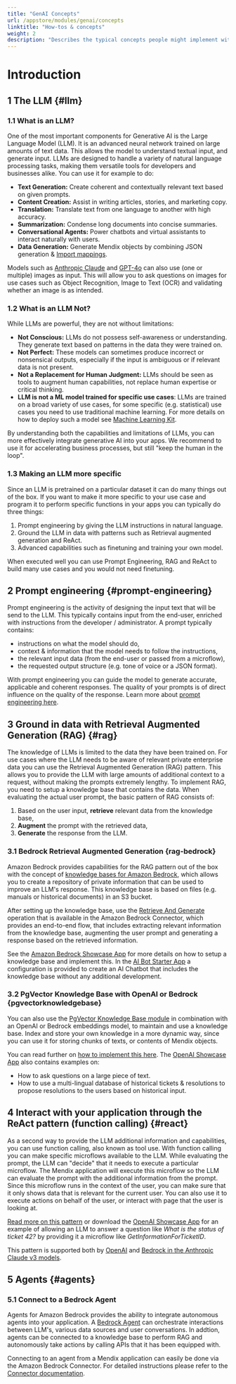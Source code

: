```yaml
---
title: "GenAI Concepts"
url: /appstore/modules/genai/concepts
linktitle: "How-tos & concepts"
weight: 2
description: "Describes the typical concepts people might implement with GenAI."
---
```


# Introduction


## 1 The LLM {#llm}

### 1.1 What is an LLM?

One of the most important components for Generative AI is the Large Language Model (LLM). It is an advanced neural network trained on large amounts of text data. This allows the model to understand textual input, and generate input. LLMs are designed to handle a variety of natural language processing tasks, making them versatile tools for developers and businesses alike. You can use it for example to do:

- **Text Generation:** Create coherent and contextually relevant text based on given prompts.
- **Content Creation:** Assist in writing articles, stories, and marketing copy.
- **Translation:** Translate text from one language to another with high accuracy.
- **Summarization:** Condense long documents into concise summaries.
- **Conversational Agents:** Power chatbots and virtual assistants to interact naturally with users.
- **Data Generation:** Generate Mendix objects by combining JSON generation & [Import mappings](/refguide/import-mapping-action/).

Models such as [Anthropic Claude](/appstore/modules/aws/amazon-bedrock/#chat-completions-with-history) and [GPT-4o](/appstore/modules/openai-connector/#chatcompletions-vision) can also use (one or multiple) images as input. This will allow you to ask questions on images for use cases such as Object Recognition, Image to Text (OCR) and validating whether an image is as intended.

### 1.2 What is an LLM Not?

While LLMs are powerful, they are not without limitations:

- **Not Conscious:** LLMs do not possess self-awareness or understanding. They generate text based on patterns in the data they were trained on.
- **Not Perfect:** These models can sometimes produce incorrect or nonsensical outputs, especially if the input is ambiguous or if relevant data is not present.
- **Not a Replacement for Human Judgment:** LLMs should be seen as tools to augment human capabilities, not replace human expertise or critical thinking.
- **LLM is not a ML model trained for specific use cases**: LLMs are trained on a broad variety of use cases, for some specific (e.g. statistical) use cases you need to use traditional machine learning. For more details on how to deploy such a model see [Machine Learning Kit](/refguide/machine-learning-kit).

By understanding both the capabilities and limitations of LLMs, you can more effectively integrate generative AI into your apps. We recommend to use it for accelerating business processes, but still "keep the human in the loop".

### 1.3 Making an LLM more specific

Since an LLM is pretrained on a particular dataset it can do many things out of the box. If you want to make it more specific to your use case and program it to perform specific functions in your apps you can typically do three things:

1. Prompt engineering by giving the LLM instructions in natural language.
2. Ground the LLM in data with patterns such as Retrieval augmented generation and ReAct.
3. Advanced capabilities such as finetuning and training your own model.

When executed well you can use Prompt Engineering, RAG and ReAct to build many use cases and you would not need finetuning.

## 2 Prompt engineering {#prompt-engineering}

Prompt engineering is the activity of designing the input text that will be send to the LLM. This typically contains input from the end-user, enriched with instructions from the developer / administrator. A prompt typically contains:
* instructions on what the model should do,
* context & information that the model needs to follow the instructions,
* the relevant input data (from the end-user or passed from a microflow),
* the requested output structure (e.g. tone of voice or a JSON format).

With prompt engineering you can guide the model to generate accurate, applicable and coherent responses. The quality of your prompts is of direct influence on the quality of the response. Learn more about [prompt engineering here](/appstore/modules/genai/concepts/prompt-engineering/).

## 3 Ground in data with Retrieval Augmented Generation (RAG) {#rag}

The knowledge of LLMs is limited to the data they have been trained on. For use cases where the LLM needs to be aware of relevant private enterprise data you can use the Retrieval Augmented Generation (RAG) pattern. This allows you to provide the LLM with large amounts of additional context to a request, without making the prompts extremely lengthy. To implement RAG, you need to setup a knowledge base that contains the data. When evaluating the actual user prompt, the basic pattern of RAG consists of:

1. Based on the user input, **retrieve** relevant data from the knowledge base,
2. **Augment** the prompt with the retrieved data,
3. **Generate** the response from the LLM.

### 3.1 Bedrock Retrieval Augmented Generation {rag-bedrock}

Amazon Bedrock provides capabilities for the RAG pattern out of the box with the concept of [knowledge bases for Amazon Bedrock](https://docs.aws.amazon.com/bedrock/latest/userguide/knowledge-base.html), which allows you to create a repository of private information that can be used to improve an LLM's response. This knowledge base is based on files (e.g. manuals or historical documents) in an S3 bucket. 

After setting up the knowledge base, use the [Retrieve And Generate](/appstore/modules/aws/amazon-bedrock/#retrieve-and-generate) operation that is available in the Amazon Bedrock Connector, which provides an end-to-end flow, that includes extracting relevant information from the knowledge base, augmenting the user prompt and generating a response based on the retrieved information.

 See the [Amazon Bedrock Showcase App](https://marketplace.mendix.com/link/component/223535) for more details on how to setup a knowledge base and implement this. In the [AI Bot Starter App]() a configuration is provided to create an AI Chatbot that includes the knowledge base without any additional development.

<!-- TODO Update AI BOT STARTER APP link -->

### 3.2 PgVector Knowledge Base with OpenAI or Bedrock {pgvectorknowledgebase}

You can also use the [PgVector Knowledge Base module](/appstore/modules/pgvector-knowledge-base/) in combination with an OpenAI or Bedrock embeddings model, to maintain and use a knowledge base. Index and store your own knowledge in a more dynamic way, since you can use it for storing chunks of texts, or contents of Mendix objects.

You can read further on [how to implement this here](/appstore/modules/openai-connector/rag-example-implementation/). The [OpenAI Showcase App](https://marketplace.mendix.com/link/component/220475) also contains examples on:
* How to ask questions on a large piece of text.
* How to use a multi-lingual database of historical tickets & resolutions to propose resolutions to the users based on historical input.

## 4 Interact with your application through the ReAct pattern (function calling) {#react}

As a second way to provide the LLM additional information and capabilities, you can use function calling, also known as tool use. With function calling you can make specific microflows available to the LLM. While evaluating the prompt, the LLM can "decide" that it needs to execute a particular microflow. The Mendix application will execute this microflow so the LLM can evaluate the prompt with the additional information from the prompt. Since this microflow runs in the context of the user, you can make sure that it only shows data that is relevant for the current user. You can also use it to execute actions on behalf of the user, or interact with page that the user is looking at.

[Read more on this pattern](/appstore/modules/openai-connector/function-calling/) or download the [OpenAI Showcase App](https://marketplace.mendix.com/link/component/220475) for an example of allowing an LLM to answer a question like _What is the status of ticket 42?_ by providing it a microflow like _GetInformationForTicketID_.

This pattern is supported both by [OpenAI](https://platform.openai.com/docs/guides/function-calling) and [Bedrock in the Anthropic Claude v3 models](https://docs.anthropic.com/en/docs/tool-use).

## 5 Agents {#agents}

### 5.1 Connect to a Bedrock Agent

Agents for Amazon Bedrock provides the ability to integrate autonomous agents into your application. A [Bedrock Agent](https://aws.amazon.com/bedrock/agents/) can orchestrate interactions between LLM's, various data sources and user conversations. In addtion, agents can be connected to a knowledge base to perform RAG and autonomously take actions by calling APIs that it has been equipped with.

Connecting to an agent from a Mendix application can easily be done via the Amazon Bedrock Connector. For detailed instructions please refer to the [Connector documentation](/appstore/modules/aws/amazon-bedrock).